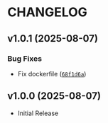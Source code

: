 # CHANGELOG

<!-- version list -->

## v1.0.1 (2025-08-07)

### Bug Fixes

- Fix dockerfile
  ([`68f1d6a`](https://github.com/evanqhuang/pyright-hand/commit/68f1d6a0c2df1c88960ead25dca239cc90924a3a))


## v1.0.0 (2025-08-07)

- Initial Release
